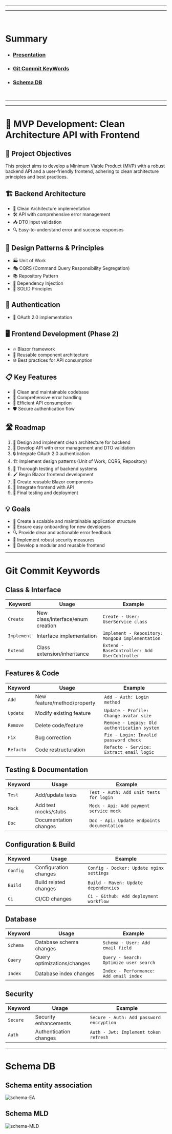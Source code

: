 -----------
-----------
<br> 

# Summary
- ### [Presentation](#presentation)
- ### [Git Commit KeyWords](#kword)
- ### [Schema DB](#schema)

  <br>
  
------------
------------ 

# <a name="presentation"> 🚀 MVP Development: Clean Architecture API with Frontend <a/>

## 🎯 Project Objectives
This project aims to develop a Minimum Viable Product (MVP) with a robust backend API and a user-friendly frontend, adhering to clean architecture principles and best practices.

## 🏗️ Backend Architecture
- 🧱 Clean Architecture implementation
- 🛠️ API with comprehensive error management
- 📥 DTO input validation
- 🔍 Easy-to-understand error and success responses

## 🔧 Design Patterns & Principles
- 🏭 Unit of Work
- 🎭 CQRS (Command Query Responsibility Segregation)
- 📚 Repository Pattern
- 💉 Dependency Injection
- 🧬 SOLID Principles

## 🔐 Authentication
- 🔑 OAuth 2.0 implementation

## 🖥️ Frontend Development (Phase 2)
- 🔥 Blazor framework
- 🧩 Reusable component architecture
- 🌐 Best practices for API consumption

## 📋 Key Features
- 🧼 Clean and maintainable codebase
- 🚦 Comprehensive error handling
- 🔄 Efficient API consumption
- 🛡️ Secure authentication flow

## 🛣️ Roadmap
1. 🎨 Design and implement clean architecture for backend
2. 🔨 Develop API with error management and DTO validation
3. 🔒 Integrate OAuth 2.0 authentication
4. 🏗️ Implement design patterns (Unit of Work, CQRS, Repository)
5. 🧪 Thorough testing of backend systems
6. 🖌️ Begin Blazor frontend development
7. 🧩 Create reusable Blazor components
8. 🔗 Integrate frontend with API
9. 🚀 Final testing and deployment

## 💡 Goals
- 🎯 Create a scalable and maintainable application structure
- 🚀 Ensure easy onboarding for new developers
- 🔍 Provide clear and actionable error feedback
- 🔐 Implement robust security measures
- 🧩 Develop a modular and reusable frontend

------------

# <a name="kword"> Git Commit Keywords</a>

## Class & Interface
| Keyword | Usage | Example |
|---------|--------|---------|
| `Create` | New class/interface/enum creation | `Create - User: UserService class` |
| `Implement` | Interface implementation | `Implement - Repository: MongoDB implementation` |
| `Extend` | Class extension/inheritance | `Extend - BaseController: Add UserController` |

## Features & Code
| Keyword | Usage | Example |
|---------|--------|---------|
| `Add` | New feature/method/property | `Add - Auth: Login method` |
| `Update` | Modify existing feature | `Update - Profile: Change avatar size` |
| `Remove` | Delete code/feature | `Remove - Legacy: Old authentication system` |
| `Fix` | Bug correction | `Fix - Login: Invalid password check` |
| `Refacto` | Code restructuration | `Refacto - Service: Extract email logic` |

## Testing & Documentation
| Keyword | Usage | Example |
|---------|--------|---------|
| `Test` | Add/update tests | `Test - Auth: Add unit tests for login` |
| `Mock` | Add test mocks/stubs | `Mock - Api: Add payment service mock` |
| `Doc` | Documentation changes | `Doc - Api: Update endpoints documentation` |

## Configuration & Build
| Keyword | Usage | Example |
|---------|--------|---------|
| `Config` | Configuration changes | `Config - Docker: Update nginx settings` |
| `Build` | Build related changes | `Build - Maven: Update dependencies` |
| `Ci` | CI/CD changes | `Ci - Github: Add deployment workflow` |

## Database
| Keyword | Usage | Example |
|---------|--------|---------|
| `Schema` | Database schema changes | `Schema - User: Add email field` |
| `Query` | Query optimizations/changes | `Query - Search: Optimize user search` |
| `Index` | Database index changes | `Index - Performance: Add email index` |

## Security
| Keyword | Usage | Example |
|---------|--------|---------|
| `Secure` | Security enhancements | `Secure - Auth: Add password encryption` |
| `Auth` | Authentication changes | `Auth - Jwt: Implement token refresh` |

-------

# <a name="schema">Schema DB</a>

## Schema entity association
![schema-EA](https://github.com/8b477/Demo_TaskManager/blob/master/SQLServer.Database/Schema/DB_Schema_EA.png) 

## Schema MLD
![schema-MLD](https://github.com/8b477/Demo_TaskManager/blob/master/SQLServer.Database/Schema/DB_Schema_MLD.png) 
